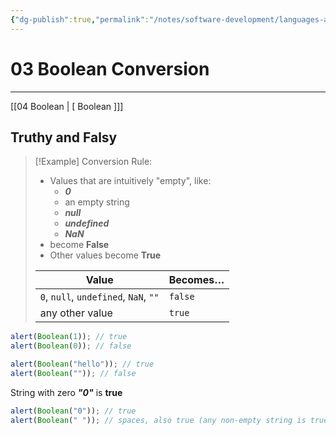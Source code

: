 ```yaml
---
{"dg-publish":true,"permalink":"/notes/software-development/languages-and-frameworks/web-development/front-end/javascript-vanilla/01-basics/05-type-conversion/03-boolean-conversion/","tags":["programming","webdevelopment","frontend","JavaScript"],"created":"2025-07-13T15:24:55.866+08:00"}
---
```



# 03 Boolean Conversion

---

[[04 Boolean \| [ Boolean ]]]

## Truthy and Falsy

> [!Example] Conversion Rule:
>
> - Values that are intuitively "empty", like:
>   - **_0_**
>   - an empty string
>   - **_null_**
>   - **_undefined_**
>   - **_NaN_**
> - become **False**
> - Other values become **True**
>
> | Value                                 | Becomes… |
> | ------------------------------------- | -------- |
> | `0`, `null`, `undefined`, `NaN`, `""` | `false`  |
> | any other value                       | `true`   |

```javascript
alert(Boolean(1)); // true
alert(Boolean(0)); // false

alert(Boolean("hello")); // true
alert(Boolean("")); // false
```

String with zero **_"0"_** is **true**

```javascript
alert(Boolean("0")); // true
alert(Boolean(" ")); // spaces, also true (any non-empty string is true)
```
